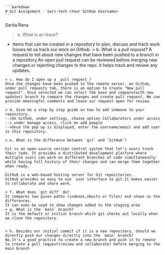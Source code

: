 
    ```markdown
    # Git Assignment - Sari-tech <Your GitHub Username>
    ```
Sarita Rana

   > a. What is an _issue_?
   - Items that can be created in a repository to plan, discuss and track work
   Issues let us track our work on Github. 
    > b. What is a _pull request_?
    A request to tell about new changes that have been pushed to a branch in a repository.An open pull request can be reviewed before merging new changes or rejecting changes to the repo.
    It helps track and review any updates.

    > c. How do I open up a _pull request_?
    Once the changes have been pushed to the remote server, on Github, under pull requests tab, there is an option to create "New pull request". Once selected we can select the base and compare(with new updates) branch to compare the changes and create pull request. We can provide meaningful comments and leave our request open for review.
    
    > d. Give me a step by step guide on how to add someone to your repository.
    -->On Github, under settings, choose option Collaborators under access --> under manage access, click on add people 
    -->Once the pop up is displayed, enter the username/email and add user to this repository.

    > e. What is the difference between `git` and `GitHub`?

    Git is an open-source version control system that let's users track their code. It provides a distributed development platform where multiple users can work on different branches of code simultaneously while having full history of their changes and can merge them together when ready.

    GitHub is a web-based hosting server for Git repositories.
    GitHub provides an easy to use  user interface to git.It makes easier to collaborate and share work.

    > f. What does `git diff` do?
    It compares two given paths (indexes,obects or files) and shows us the differences.
    It can even be used to show changes added to the staging area
    > g. What is the `main` branch?
    It is the default or initial branch which git checks out locally when we clone the repository.


    > h. Besides our initial commit if it is a new repository, should we directly push our changes directly into the `main` branch?
    No.It's a good practice to create a new branch and push it to remote to create a pull request(review and collaborate) before merging to the main branch
